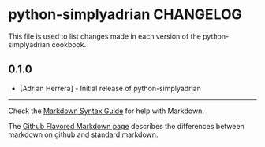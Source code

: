 python-simplyadrian CHANGELOG
========================

This file is used to list changes made in each version of the python-simplyadrian cookbook.

0.1.0
-----
- [Adrian Herrera] - Initial release of python-simplyadrian

- - -
Check the [Markdown Syntax Guide](http://daringfireball.net/projects/markdown/syntax) for help with Markdown.

The [Github Flavored Markdown page](http://github.github.com/github-flavored-markdown/) describes the differences between markdown on github and standard markdown.
